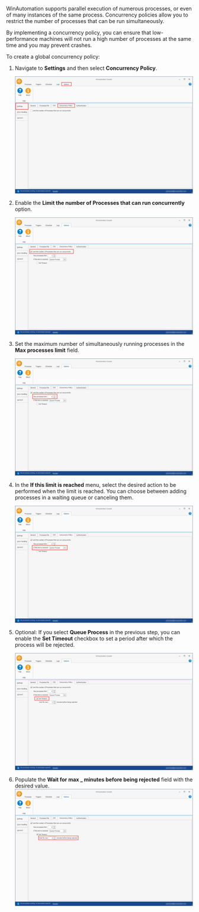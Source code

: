 WinAutomation supports parallel execution of numerous processes, or even of many instances of the same process. Concurrency policies allow you to restrict the number of processes that can be run simultaneously.

By implementing a concurrency policy, you can ensure that low-performance machines will not run a high number of processes at the same time and you may prevent crashes.

To create a global concurrency policy:

1. Navigate to **Settings** and then select **Concurrency Policy**.

    ![Screenshot of the WinAutomation Concurrency Policy tab.](..\media\concurrency-policy-tab-settings-options.png)

1. Enable the **Limit the number of Processes that can run concurrently** option.

    ![Screenshot of the check box that limits the number of processes running concurrently.](..\media\limit-processes-concurrency-policy-tab.png)

1. Set the maximum number of simultaneously running processes in the **Max processes limit** field.

    ![Screenshot of the field that sets the max number of processes that can run concurrently.](..\media\max-processes-concurrency-policy-tab.png)

1. In the **If this limit is reached** menu, select the desired action to be performed when the limit is reached. You can choose between adding processes in a waiting queue or canceling them.

    ![Screenshot of the dropdown menu that sets what happens when the limit is reached.](..\media\if-limit-is-reached-concurrency-policy-tab.png)

1. Optional: If you select **Queue Process** in the previous step, you can enable the **Set Timeout** checkbox to set a period after which the process will be rejected.

    ![Screenshot of the checkbox that enables a timeout for the processes in the queue.](..\media\timeout-concurrency-policy-tab.png)

1. Populate the **Wait for max _ minutes before being rejected** field with the desired value.
    ![Screenshot of the field that determines how many minutes a process stays in the queue before being rejected.](..\media\minutes-before-reject-concurrency-policy-tab.png)
